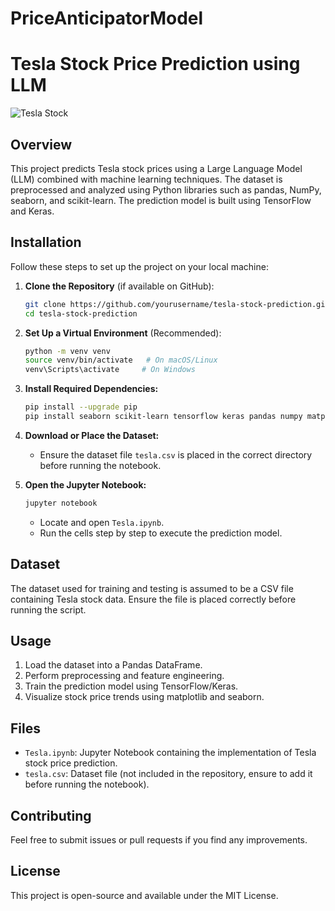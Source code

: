 # PriceAnticipatorModel

# Tesla Stock Price Prediction using LLM

![Tesla Stock](https://encrypted-tbn0.gstatic.com/images?q=tbn:ANd9GcQbl5kRMMFfje1wsUDDq9Kwz4VS0WOzEaPBiQ&s)

## Overview
This project predicts Tesla stock prices using a Large Language Model (LLM) combined with machine learning techniques. The dataset is preprocessed and analyzed using Python libraries such as pandas, NumPy, seaborn, and scikit-learn. The prediction model is built using TensorFlow and Keras.

## Installation
Follow these steps to set up the project on your local machine:

1. **Clone the Repository** (if available on GitHub):
   ```bash
   git clone https://github.com/yourusername/tesla-stock-prediction.git
   cd tesla-stock-prediction
   ```

2. **Set Up a Virtual Environment** (Recommended):
   ```bash
   python -m venv venv
   source venv/bin/activate   # On macOS/Linux
   venv\Scripts\activate     # On Windows
   ```

3. **Install Required Dependencies:**
   ```bash
   pip install --upgrade pip
   pip install seaborn scikit-learn tensorflow keras pandas numpy matplotlib
   ```

4. **Download or Place the Dataset:**
   - Ensure the dataset file `tesla.csv` is placed in the correct directory before running the notebook.

5. **Open the Jupyter Notebook:**
   ```bash
   jupyter notebook
   ```
   - Locate and open `Tesla.ipynb`.
   - Run the cells step by step to execute the prediction model.

## Dataset
The dataset used for training and testing is assumed to be a CSV file containing Tesla stock data. Ensure the file is placed correctly before running the script.

## Usage
1. Load the dataset into a Pandas DataFrame.
2. Perform preprocessing and feature engineering.
3. Train the prediction model using TensorFlow/Keras.
4. Visualize stock price trends using matplotlib and seaborn.

## Files
- `Tesla.ipynb`: Jupyter Notebook containing the implementation of Tesla stock price prediction.
- `tesla.csv`: Dataset file (not included in the repository, ensure to add it before running the notebook).

## Contributing
Feel free to submit issues or pull requests if you find any improvements.

## License
This project is open-source and available under the MIT License.


